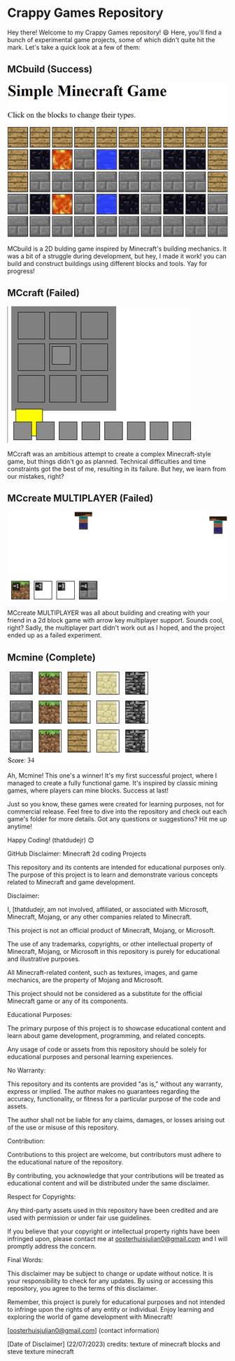 
# Crappy Games Repository

Hey there! Welcome to my Crappy Games repository! 😄 Here, you'll find a bunch of experimental game projects, some of which didn't quite hit the mark. Let's take a quick look at a few of them:

## MCbuild (Success)
![MCbuild](MCbuild.png)

MCbuild is a 2D bulding game inspired by Minecraft's building mechanics. It was a bit of a struggle during development, but hey, I made it work! you can build and construct buildings using different blocks and tools. Yay for progress!

## MCcraft (Failed)
![MCcraft](MCcraft.png)

MCcraft was an ambitious attempt to create a complex Minecraft-style game, but things didn't go as planned. Technical difficulties and time constraints got the best of me, resulting in its failure. But hey, we learn from our mistakes, right?

## MCcreate MULTIPLAYER (Failed)
![MCcreate MULTIPLAYER](mccreatemultiplayer.png)

MCcreate MULTIPLAYER was all about building and creating with your friend in a 2d block game with  arrow key multiplayer support. Sounds cool, right? Sadly, the multiplayer part didn't work out as I hoped, and the project ended up as a failed experiment.

## Mcmine (Complete)
![Mcmine](MCmine.png)

Ah, Mcmine! This one's a winner! It's my first successful project, where I managed to create a fully functional game. It's inspired by classic mining games, where players can mine blocks. Success at last!

Just so you know, these games were created for learning purposes, not for commercial release. Feel free to dive into the repository and check out each game's folder for more details. Got any questions or suggestions? Hit me up anytime!

Happy Coding!
(thatdudejr)
😊

GitHub Disclaimer: Minecraft 2d coding Projects

This repository and its contents are intended for educational purposes only. The purpose of this project is to learn and demonstrate various concepts related to Minecraft and game development.

Disclaimer:

I, [thatdudejr, am not involved, affiliated, or associated with Microsoft, Minecraft, Mojang, or any other companies related to Minecraft.

This project is not an official product of Minecraft, Mojang, or Microsoft.

The use of any trademarks, copyrights, or other intellectual property of Minecraft, Mojang, or Microsoft in this repository is purely for educational and illustrative purposes.

All Minecraft-related content, such as textures, images, and game mechanics, are the property of Mojang and Microsoft.

This project should not be considered as a substitute for the official Minecraft game or any of its components.

Educational Purposes:

The primary purpose of this project is to showcase educational content and learn about game development, programming, and related concepts.

Any usage of code or assets from this repository should be solely for educational purposes and personal learning experiences.

No Warranty:

This repository and its contents are provided "as is," without any warranty, express or implied. The author makes no guarantees regarding the accuracy, functionality, or fitness for a particular purpose of the code and assets.

The author shall not be liable for any claims, damages, or losses arising out of the use or misuse of this repository.

Contribution:

Contributions to this project are welcome, but contributors must adhere to the educational nature of the repository.

By contributing, you acknowledge that your contributions will be treated as educational content and will be distributed under the same disclaimer.

Respect for Copyrights:

Any third-party assets used in this repository have been credited and are used with permission or under fair use guidelines.

If you believe that your copyright or intellectual property rights have been infringed upon, please contact me at oosterhuisjulian0@gmail.com and I will promptly address the concern.

Final Words:

This disclaimer may be subject to change or update without notice. It is your responsibility to check for any updates. By using or accessing this repository, you agree to the terms of this disclaimer.

Remember, this project is purely for educational purposes and not intended to infringe upon the rights of any entity or individual. Enjoy learning and exploring the world of game development with Minecraft!

[oosterhuisjulian0@gmail.com] (contact information)

[Date of Disclaimer] (22/07/2023)
credits:
texture of minecraft blocks
and
steve texture minecraft



